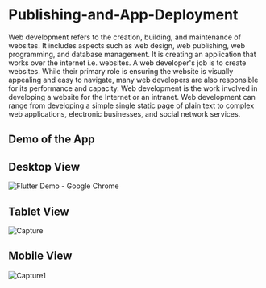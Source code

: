# Publishing-and-App-Deployment
Web development refers to the creation, building, and maintenance of websites. It includes aspects such as web design, web publishing, web programming, and database management. It is creating an application that works over the internet i.e. websites. A web developer's job is to create websites. While their primary role is ensuring the website is visually appealing and easy to navigate, many web developers are also responsible for its performance and capacity. Web development is the work involved in developing a website for the Internet or an intranet. Web development can range from developing a simple single static page of plain text to complex web applications, electronic businesses, and social network services.

## Demo of the App

## Desktop View
![Flutter Demo - Google Chrome](https://github.com/osamakamal20/Publishing-and-App-Deployment-/assets/70693692/3ebe8529-bd3e-4ae4-b64f-f9cb8a6cdf63)

## Tablet View
![Capture](https://github.com/osamakamal20/Publishing-and-App-Deployment-/assets/70693692/9b293a52-5d6a-43d1-a815-53afd155fe69)

## Mobile View
![Capture1](https://github.com/osamakamal20/Publishing-and-App-Deployment-/assets/70693692/0d517b50-d649-4c51-b268-53b61a379dd4)


